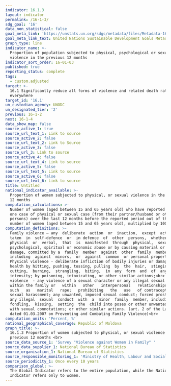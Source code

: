 ```yaml
---
indicator: 16.1.3
layout: indicator
permalink: /16-1-3/
sdg_goal: '16'
data_non_statistical: false
goal_meta_link: 'https://unstats.un.org/sdgs/metadata/files/Metadata-16-01-03.pdf '
goal_meta_link_text: United Nations Sustainable Development Goals Metadata (PDF 217 KB)
graph_type: line
indicator_name: >-
  Proportion of population subjected to physical, psychological or sexual
  violence in the previous 12 months
indicator_sort_order: 16-01-03
published: true
reporting_status: complete
tags:
  - custom.adjusted
target: >-
  16.1 Significantly reduce all forms of violence and related death rates
  everywhere
target_id: '16.1'
un_custodian_agency: UNODC
un_designated_tier: '2'
previous: 16-1-2
next: 16-1-4
data_show_map: false
source_active_1: true
source_url_text_1: Link to source
source_active_2: false
source_url_text_2: Link to Source
source_active_3: false
source_url_3: Link to source
source_active_4: false
source_url_text_4: Link to source
source_active_5: false
source_url_text_5: Link to source
source_active_6: false
source_url_text_6: Link to source
title: Untitled
national_indicator_available: >-
  Proportion of women subjected to physical, or sexual violence in the previous
  12 months
computation_calculations: >-
  Number of women (aged between 15 and 65 years old) who have reported at least
  one case of physical or sexual case (from their partner/husband or other
  persons) over the last 12 months before the reported period out of the total
  number of women (aged between 15 and 65 years old), multiplied by 100.<br>
computation_definitions: >-
  Family violence – any  deliberate  action  or  inaction,  except  actions
  taken  in  self-defence  or  in defence  of  other  persons,  whether 
  physical  or  verbal,  that  is  manifested  through  physical,  sexual,
  psychological, spiritual or economic abuse or by causing material or moral
  damage, committed by a  family  member  against  other  family  members, 
  including  against  minors,  or  against  common  or personal property.<br> 
  Physical violence - deliberate infliction of bodily injuries or damage to
  health by hitting, pushing, tossing, pulling  by  the  hair,  stinging, 
  cutting,  burning,  strangling,  biting,  in  any  form  and  of  any
  intensity; by poisoning, intoxicating, or other similar actions;<br>  Sexual
  violence  - any violence of a sexual character or any illegal sexual conduct
  within the family or   within   other   interpersonal   relationships,  
  such   as   marital   rape;   prohibiting   the   use   of contraception;
  sexual harassment; any unwanted, imposed sexual conduct; forced prostitution;
  any illegal  sexual  conduct  with  a  minor  family  member, including 
  fondling,  kissing,  setting  the  child into poses or other unwanted touching
  with sexual connotations; or other similar actions. (art. 2 of the Law No. 45
  dated 01.03.2007 on Preventing and Combating Family Violence)<br>
computation_units: 'Percent, %'
national_geographical_coverage: Republic of Moldova
graph_title: >-
  16.1.3 Proportion of women subjected to physical, or sexual violence in the
  previous 12 months <br> 
source_data_source_1: 'Survey "Violence against Women in Family" '
source_data_supplier_1: National Bureau of Statistics
source_organisation_1: National Bureau of Statistics
source_responsible_monitoring_1: 'Ministry of Health, Labour and Social Protection'
source_periodicity_1: Once every 10 years
comparison_global: >-
  The Global Indicator refers to the entire population, while the National
  Indicator refers only to women.
---
```

